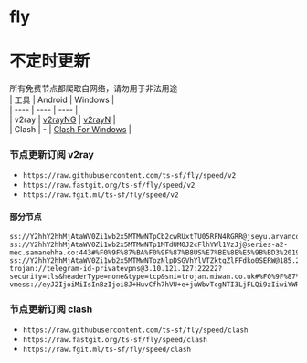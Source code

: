 # fly
# 不定时更新
所有免费节点都爬取自网络，请勿用于非法用途  
|  工具  | Android  | Windows  |  
|  ----  | ----   | ----  |  
| v2ray  | [v2rayNG](https://github.com/2dust/v2rayNG/releases) | [v2rayN](https://github.com/2dust/v2rayN/releases) |  
| Clash  | - | [Clash For Windows](https://github.com/2dust/clashN/releases) | 
  
### 节点更新订阅  v2ray
- `https://raw.githubusercontent.com/ts-sf/fly/speed/v2`  
- `https://raw.fastgit.org/ts-sf/fly/speed/v2`  
- `https://raw.fgit.ml/ts-sf/fly/speed/v2`  
#### 部分节点  
``` 
ss://Y2hhY2hhMjAtaWV0Zi1wb2x5MTMwNTpCb2cwRUxtTU05RFN4RGRR@jseyu.arvancode.eu.org:443#%F0%9F%87%BA%F0%9F%87%B8US%E7%BE%8E%E5%9B%BD2%2019.9MB%2Fs
ss://Y2hhY2hhMjAtaWV0Zi1wb2x5MTMwNTp1MTdUM0J2cFlhYWl1VzJj@series-a2-mec.samanehha.co:443#%F0%9F%87%BA%F0%9F%87%B8US%E7%BE%8E%E5%9B%BD3%2019.6MB%2Fs
ss://Y2hhY2hhMjAtaWV0Zi1wb2x5MTMwNTozNlpDSGVhYlVTZktqZlFFdko0SERW@185.242.86.156:54170#%F0%9F%87%B7%F0%9F%87%BARU%E4%BF%84%E7%BD%97%E6%96%AF%2016.4MB%2Fs
trojan://telegram-id-privatevpns@3.10.121.127:22222?security=tls&headerType=none&type=tcp&sni=trojan.miwan.co.uk#%F0%9F%87%AC%F0%9F%87%A7GB%E8%8B%B1%E5%9B%BD%2016.5MB%2Fs
vmess://eyJ2IjoiMiIsInBzIjoi8J+HuvCfh7hVU+e+juWbvTcgNTI3LjFLQi9zIiwiYWRkIjoiMTUxLjEwMS42NS41NyIsInBvcnQiOiI4MCIsImlkIjoiNjZjY2IxMWYtNzVhNy00MjgyLThhNjAtMzFmZWQ0NDc0MDFkIiwiYWlkIjoiMCIsInNjeSI6ImF1dG8iLCJuZXQiOiJ3cyIsInR5cGUiOiJub25lIiwiaG9zdCI6Im5tc2wua3AiLCJwYXRoIjoiL2FyaWVzP2VkPTIwNDgiLCJ0bHMiOiIiLCJzbmkiOiIiLCJ0ZXN0X25hbWUiOiJVU+e+juWbvTcifQ==
```
### 节点更新订阅  clash
- `https://raw.githubusercontent.com/ts-sf/fly/speed/clash`  
- `https://raw.fastgit.org/ts-sf/fly/speed/clash`  
- `https://raw.fgit.ml/ts-sf/fly/speed/clash`  


